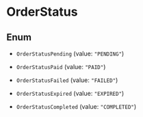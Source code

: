 

# OrderStatus

## Enum


* `OrderStatusPending` (value: `"PENDING"`)

* `OrderStatusPaid` (value: `"PAID"`)

* `OrderStatusFailed` (value: `"FAILED"`)

* `OrderStatusExpired` (value: `"EXPIRED"`)

* `OrderStatusCompleted` (value: `"COMPLETED"`)



